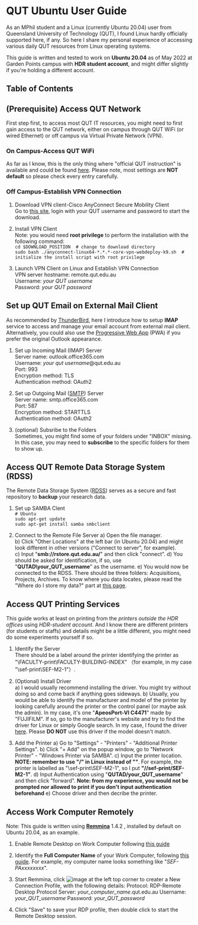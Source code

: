 # QUT Ubuntu User Guide
As an MPhil student and a Linux (currently Ubuntu 20.04) user from Queensland University of Technology (QUT), I found Linux hardly officially supported here, if any. So here I share my personal experience of accessing various daily QUT resources from Linux operating systems.

This guide is written and tested to work on **Ubuntu 20.04** as of May 2022 at Garden Points campus with **HDR student account**, and might differ slightly if you're holding a different account.


## Table of Contents



## (Prerequisite) Access QUT Network
First step first, to access most QUT IT resources, you might need to first gain access to the QUT network, either on campus through QUT WiFi (or wired Ethernet) or off campus via Virtual Private Network (VPN).

### On Campus-Access QUT WiFi
As far as I know, this is the only thing where "official QUT instruction" is available and could be found [here](https://qutvirtual4.qut.edu.au/group/student/it-and-printing/wi-fi-and-internet-access/qut-wi-fi). Please note, most settings are **NOT default** so please check every entry carefully.

### Off Campus-Establish VPN Connection
1. Download VPN client-Cisco AnyConnect Secure Mobility Client  
    Go to [this site](https://sas.qut.edu.au/), login with your QUT username and password to start the download.

2. Install VPN Client  
    Note: you would need **root privilege** to perform the installation with the following command:  
    `cd $DOWNLOAD_POSITION  # change to download directory`  
    `sudo bash ./anyconnect-linux64-*.*.*-core-vpn-webdeploy-k9.sh  # initialize the install script with root privilege`   

3. Launch VPN Client on Linux and Establish VPN Connection  
    VPN server hostname: remote.qut.edu.au    
    Username: *your QUT username*    
    Password: *your QUT password*    


## Set up QUT Email on External Mail Client  
As recommended by [ThunderBird](https://support.mozilla.org/en-US/kb/difference-between-imap-and-pop3), here I introduce how to setup **IMAP** service to access and manage your email account from external mail client.   
Alternatively, you could also use the [Progressive Web App](https://support.microsoft.com/en-gb/office/use-the-web-version-of-outlook-like-a-desktop-app-b360bd9a-00dc-43a4-bdf8-71cdeeb78e83) (PWA) if you prefer the original Outlook appearance.

1. Set up Incoming Mail (IMAP) Server    
    Server name: outlook.office365.com  
    Username: *your qut username*@qut.edu.au  
    Port: 993  
    Encryption method: TLS  
    Authentication method: OAuth2  

2. Set up Outgoing Mail ([SMTP](https://support.microsoft.com/en-us/office/pop-imap-and-smtp-settings-for-outlook-com-d088b986-291d-42b8-9564-9c414e2aa040)) Server  
    Server name: smtp.office365.com  
    Port: 587  
    Encryption method: STARTTLS  
    Authentication method: OAuth2  

3. (optional) Subsribe to the Folders  
Sometimes, you might find some of your folders under "INBOX" missing. In this case, you may need to **subscribe** to the specific folders for them to show up.
  

## Access QUT Remote Data Storage System (RDSS)
The Remote Data Storage System ([RDSS](https://qutvirtual4.qut.edu.au/group/research-students/conducting-research/managing-research-data/store-digital-research-data/research-data-storage-service)) serves as a secure and fast repository to **backup** your research data. 

1. Set up SAMBA Clent  
    `# Ubuntu`  
    `sudo apt-get update`  
    `sudo apt-get install samba smbclient`  

2. Connect to the Remote File Server 
    a) Open the file manager.  
    b) Click "Other Locations" at the left bar (in Ubuntu 20.04) and might look different in other versions ("Connect to server", for example).  
    c) Input "**smb://rstore.qut.edu.au/**" and then click "connect".
    d) You should be asked for identification, if so, use "**QUTAD\your_QUT_username**" as the username.
    e) You would now be connected to the RDSS. There should be three folders: Acquisitions, Projects, Archives. To know where you data locates, please read the "Where do I store my data?" part at [this page](https://qutvirtual4.qut.edu.au/group/research-students/conducting-research/managing-research-data/store-digital-research-data/research-data-storage-service).  


## Access QUT Printing Services  
This guide works at least on printing from the *printers outside the HDR offices* using *HDR-student account*. And I know there are different printers (for students or staffs) and details might be a little different, you might need do some experiments yourself if so.

1. Identify the Server  
    There should be a label around the printer identifying the printer as "\\FACULTY-print\FACULTY-BUILDING-INDEX" （for example, in my case "\\sef-print\SEF-M2-1"）.
   
 2. (Optional) Install Driver  
    a) I would usually recommend installing the driver. You might try without doing so and come back if anything goes sideways. 
    b) Usually, you would be able to identify the manufacturer and model of the printer by looking carefully around the printer or the control panel (or maybe ask the admin). In my case, it's one "**ApeosPort-VI C4471**" made by "FUJIFILM". If so, go to the manufacturer's website and try to find the driver for Linux or simply Google search. In my case, I found the driver [here](https://support-fb.fujifilm.com/processDriverForm.do?ctry_code=SG&lang_code=en&d_lang=en&corp_pid=AP6C4471&rts=null&model=ApeosPort-VI+C4471&type_id=2&oslist=Linux&lang_list=en). Please **DO NOT** use this driver if the model doesn't match.

3. Add the Printer 
    a) Go to "Settings" - "Printers" - "Additional Printer Settings".
    b) Click "+ Add" on the popup window, go to "Network Printer" - "Windows Printer via SAMBA".
    c) Input the printer location. **NOTE: remember to use "/" in Linux instead of "\"**. For example, the printer is labelled as "\\sef-print\SEF-M2-1", so I put **"//sef-print/SEF-M2-1"**.
    d) Input Authentication using "**QUTAD/your_QUT_username**" and then click "forward". **Note: from my experience, you would not be prompted nor allowed to print if you don't input authentication beforehand** 
    e) Choose driver and then decribe the printer. 


## Access Work Computer Remotely
Note: This guide is written using **[Remmina](https://remmina.org/)** 1.4.2 , installed by default on Ubuntu 20.04, as an example. 

1. Enable Remote Desktop on Work Computer following [this guide](https://qutvirtual4.qut.edu.au/group/staff/technology-and-facilities/technology-services/internet-and-network-access/working-remotely/remotely-connect-to-your-work-computer)

2. Identify the **Full Computer Name** of your Work Computer, following [this guide](https://support.microsoft.com/en-us/office/do-you-need-help-locating-your-computer-name-00384381-8aa9-4398-b81b-475f09fed618). For example, my computer name looks something like "*SEF-PAxxxxxxxx*".

3. Start Remmina, click ![image](https://user-images.githubusercontent.com/80093591/168461176-47f890ce-7936-4a78-a8da-5ceeb6efbdbd.png) at the left top corner to creater a New Connection Profile, with the following details:
    Protocol: RDP-Remote Desktop Protocol
    Server: *your_computer_name*.qut.edu.au
    Username: *your_QUT_username*
    Password: *your_QUT_password*

4. Click "Save" to save your RDP profile, then double click to start the Remote Desktop session.
    
